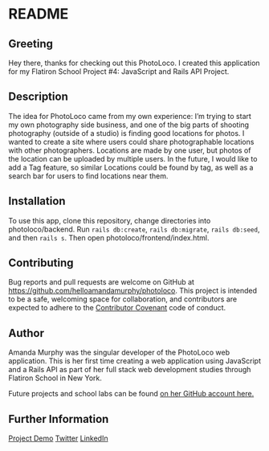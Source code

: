 # README

## Greeting
Hey there, thanks for checking out this PhotoLoco. I created this application for my Flatiron School Project #4: JavaScript and Rails API Project.

## Description
The idea for PhotoLoco came from my own experience: I’m trying to start my own photography side business, and one of the big parts of shooting photography (outside of a studio) is finding good locations for photos. I wanted to create a site where users could share photographable locations with other photographers. Locations are made by one user, but photos of the location can be uploaded by multiple users. In the future, I would like to add a Tag feature, so similar Locations could be found by tag, as well as a search bar for users to find locations near them.

## Installation
To use this app, clone this repository, change directories into photoloco/backend. Run `rails db:create`, `rails db:migrate`, `rails db:seed`, and then `rails s`. Then open photoloco/frontend/index.html.

## Contributing
Bug reports and pull requests are welcome on GitHub at https://github.com/helloamandamurphy/photoloco. This project is intended to be a safe, welcoming space for collaboration, and contributors are expected to adhere to the [Contributor Covenant](http://contributor-covenant.org) code of conduct.

## Author
Amanda Murphy was the singular developer of the PhotoLoco web application. This is her first time creating a web application using JavaScript and a Rails API as part of her full stack web development studies through Flatiron School in New York.

Future projects and school labs can be found [on her GitHub account here.](https://github.com/helloamandamurphy)

## Further Information
[Project Demo](https://www.youtube.com/watch?v=TCp-ezRWBXg)
[Twitter](https://twitter.com/babiescatscode)
[LinkedIn](https://www.linkedin.com/in/helloamandamurphy/)
